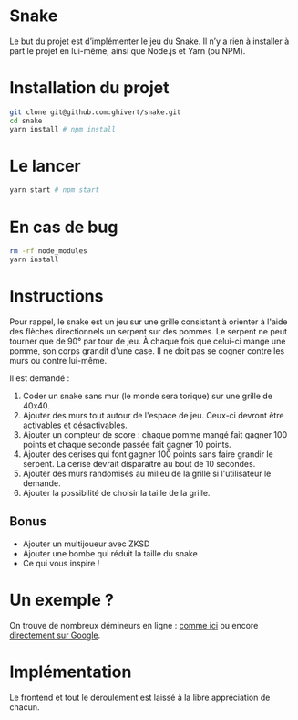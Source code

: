 # Snake

Le but du projet est d’implémenter le jeu du Snake. Il n’y a rien à installer à part le projet en lui-même, ainsi que Node.js et Yarn (ou NPM).

# Installation du projet

```bash
git clone git@github.com:ghivert/snake.git
cd snake
yarn install # npm install
```

# Le lancer

```bash
yarn start # npm start
```

# En cas de bug

```bash
rm -rf node_modules
yarn install
```

# Instructions

Pour rappel, le snake est un jeu sur une grille consistant à orienter à l'aide des flèches directionnels un serpent sur des pommes. Le serpent ne peut tourner que de 90° par tour de jeu. À chaque fois que celui-ci mange une pomme, son corps grandit d'une case. Il ne doit pas se cogner contre les murs ou contre lui-même.

Il est demandé :

1. Coder un snake sans mur (le monde sera torique) sur une grille de 40x40.
2. Ajouter des murs tout autour de l'espace de jeu. Ceux-ci devront être activables et désactivables.
3. Ajouter un compteur de score : chaque pomme mangé fait gagner 100 points et chaque seconde passée fait gagner 10 points.
4. Ajouter des cerises qui font gagner 100 points sans faire grandir le serpent. La cerise devrait disparaître au bout de 10 secondes.
5. Ajouter des murs randomisés au milieu de la grille si l'utilisateur le demande.
6. Ajouter la possibilité de choisir la taille de la grille.

## Bonus

- Ajouter un multijoueur avec ZKSD
- Ajouter une bombe qui réduit la taille du snake
- Ce qui vous inspire !

# Un exemple ?

On trouve de nombreux démineurs en ligne : [comme ici](https://poki.com/fr/g/snake-cool) ou encore [directement sur Google](https://www.google.com/fbx?fbx=snake_arcade).

# Implémentation

Le frontend et tout le déroulement est laissé à la libre appréciation de chacun.
